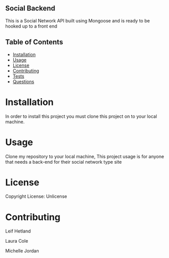 ## Social Backend

This is a Social Network API built using Mongoose and is ready to be hooked up to a front end


## Table of Contents
  - [Installation](#installation)
  - [Usage](#usage)
  - [License](#license)
  - [Contributing](#contributing)
  - [Tests](#tests)
  - [Questions](#questions)

# Installation

In order to install this project you must clone this project on to your local machine.


# Usage

Clone my repository to your local machine, This project usage is for anyone that needs a back-end for their social network type site

# License

Copyright  License: Unlicense

# Contributing 

Leif Hetland

Laura Cole

Michelle Jordan

